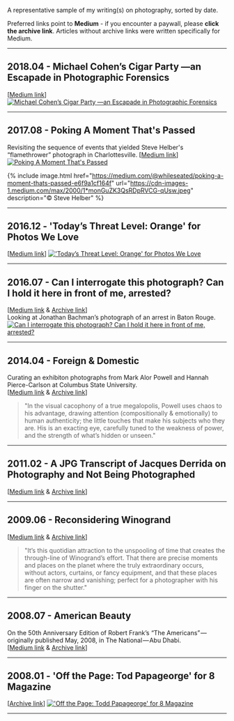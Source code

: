 A representative sample of my writing(s) on photography, sorted by date.

Preferred links point to **Medium** - if you encounter a paywall, please **click the archive link**. Articles without archive links were written specifically for Medium.

---

## 2018.04 - Michael Cohen’s Cigar Party —an Escapade in Photographic Forensics
[[Medium link](https://medium.com/@whileseated/michael-cohen-cigar-pictures-51807588b854)]
[![Michael Cohen’s Cigar Party —an Escapade in Photographic Forensics](https://cdn-images-1.medium.com/max/2560/1*Oa8ICRqUuL7X9eKrDbMLiA.png)](https://medium.com/@whileseated/michael-cohen-cigar-pictures-51807588b854)

---

## 2017.08 - Poking A Moment That's Passed
Revisiting the sequence of events that yielded Steve Helber's “flamethrower” photograph in Charlottesville.
[[Medium link](https://medium.com/@whileseated/poking-a-moment-thats-passed-e6f9a1cf164f)]
[![Poking A Moment That's Passed](https://cdn-images-1.medium.com/max/2000/1*monGuZK3QsRDpRVCG-qUsw.jpeg)](https://medium.com/@whileseated/poking-a-moment-thats-passed-e6f9a1cf164f)

{% include image.html href="https://medium.com/@whileseated/poking-a-moment-thats-passed-e6f9a1cf164f" url="https://cdn-images-1.medium.com/max/2000/1*monGuZK3QsRDpRVCG-qUsw.jpeg" description="© Steve Helber" %}

---

## 2016.12 - 'Today’s Threat Level: Orange' for Photos We Love
[[Medium link](https://medium.com//@whileseated/todays-threat-level-orange-21b9f35b4cc0)]
[!['Today’s Threat Level: Orange' for Photos We Love](https://cdn-images-1.medium.com/max/1000/1*98H97XPw-Rx0S14x8iz5Jw.jpeg)](https://medium.com//@whileseated/todays-threat-level-orange-21b9f35b4cc0)

---

## 2016.07 - Can I interrogate this photograph? Can I hold it here in front of me, arrested?
[[Medium link](https://medium.com/@whileseated/can-i-interrogate-this-photograph-can-i-hold-it-here-in-front-of-me-arrested-62f81d0235fb) & [Archive link](2016_Can-I-interrogate-this-photograph-Can-I-hold-it-here-in-front-of-me-arrested.md)]  
Looking at Jonathan Bachman’s photograph of an arrest in Baton Rouge.  
[![Can I interrogate this photograph? Can I hold it here in front of me, arrested?](https://cdn-images-1.medium.com/max/1600/1*q8BNLf2ykX41fyr5OkL5qQ.png)](https://medium.com/@whileseated/can-i-interrogate-this-photograph-can-i-hold-it-here-in-front-of-me-arrested-62f81d0235fb)

---

## 2014.04 - Foreign & Domestic
Curating an exhibiton photographs from Mark Alor Powell and Hannah Pierce-Carlson at Columbus State University.  
[[Medium link](https://medium.com/@whileseated/foreign-domestic-photographs-from-mark-alor-powell-and-hannah-pierce-carlson-76bf28cb2f8f) & [Archive link](2014_Foreign-Domestic.md)]  
> "In the visual cacophony of a true megalopolis, Powell uses chaos to his advantage, drawing attention (compositionally & emotionally) to human authenticity; the little touches that make his subjects who they are. His is an exacting eye, carefully tuned to the weakness of power, and the strength of what’s hidden or unseen."  

---

## 2011.02 - A JPG Transcript of Jacques Derrida on Photography and Not Being Photographed  
[[Medium link](https://medium.com/@whileseated/a-jpg-transcript-of-jacques-derrida-on-photography-and-not-being-photographed-64f22bbac06c) & [Archive link](2011_A-JPG-Transcript-of-Jacques-Derrida-on-Photography-and-Not-Being-Photographed.md)]  

---

## 2009.06 - Reconsidering Winogrand  
[[Medium link](https://medium.com/@whileseated/reconsidering-winogrand-5b4b22f977a2) & [Archive link](2009_Reconsidering-Winogrand.md)]  
> "It’s this quotidian attraction to the unspooling of time that creates the through-line of Winogrand’s effort. That there are precise moments and places on the planet where the truly extraordinary occurs, without actors, curtains, or fancy equipment, and that these places are often narrow and vanishing; perfect for a photographer with his finger on the shutter."  

---

## 2008.07 - American Beauty  
On the 50th Anniversary Edition of Robert Frank’s “The Americans” — originally published May, 2008, in The National — Abu Dhabi.  
[[Medium link](https://medium.com/@whileseated/american-beauty-23a49eb042cb) & [Archive link](2008_American-Beauty.md)]  

---

## 2008.01 - 'Off the Page: Tod Papageorge' for 8 Magazine
[[Archive link](2008_Off-the-Page-Tod-Papageorge.md)]
[!['Off the Page: Todd Papageorge' for 8 Magazine](https://cdn-images-1.medium.com/max/1400/1*7q7adUBxxs9qDTAmYTi0wA.jpeg)](2008_Off-the-Page-Tod-Papageorge.md)

---
